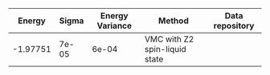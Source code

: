 |       Energy          |  Sigma          | Energy Variance  |  Method                                                          | Data repository                     |
| ----------------------| ----------------| -----------------|------------------------------------------------------------------|------------------------------------ |
|    -1.97751           |   7e-05         |  6e-04           |  VMC with Z2 spin-liquid state                                   |                                     |
